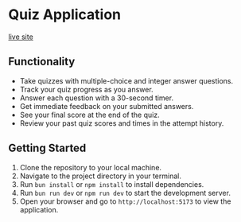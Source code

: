 # Quiz Application

[live site](https://testline.pages.dev/)

## Functionality

- Take quizzes with multiple-choice and integer answer questions.
- Track your quiz progress as you answer.
- Answer each question with a 30-second timer.
- Get immediate feedback on your submitted answers.
- See your final score at the end of the quiz.
- Review your past quiz scores and times in the attempt history.

## Getting Started

1. Clone the repository to your local machine.
2. Navigate to the project directory in your terminal.
3. Run `bun install` or `npm install` to install dependencies.
4. Run `bun run dev` or `npm run dev` to start the development server.
5. Open your browser and go to `http://localhost:5173` to view the application.
